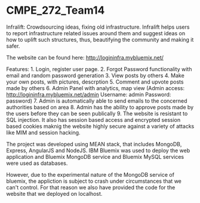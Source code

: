 # CMPE_272_Team14

Infralift: Crowdsourcing ideas, fixing old infrastructure.
Infralift helps users to report infrastructure related issues around them and suggest ideas on how to uplift such structures,
thus, beautifying the community and making it safer.

The website can be found here:
http://logininfra.mybluemix.net/

Features: 1. Login, register user page.
          2. Forgot Password functionality with email and random password generation
          3. View posts by others
          4. Make your own posts, with pictures, descrption
          5. Comment and upvote posts made by others
          6. Admin Panel with analytics, map view (Admin access: http://logininfra.mybluemix.net/admin Username: admin Password: password)
          7. Admin is automatically able to send emails to the concerned authorities based on area
          8. Admin has the ability to approve posts made by the users before they can be seen publically
          9. The website is resistant to SQL injection. It also has session based access and encrypted session based cookies maknig 
            the website highly secure against a variety of attacks like MIM and session hacking.

The project was developed using MEAN stack, that includes MongoDB, Express, AngularJS and NodeJS.
IBM Bluemix was used to deploy the web application and Bluemix MongoDB service and Bluemix MySQL services were used as databases.


However, due to the experimental nature of the MongoDB service of bluemix, the appliction is subject to crash under circumstances that
we can't control. For that reason we also have provided the code for the website that we deployed on localhost.

